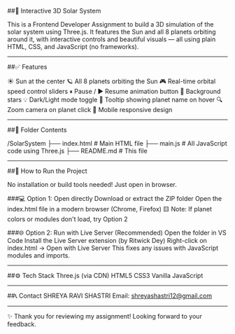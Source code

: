##🌌 Interactive 3D Solar System

This is a Frontend Developer Assignment to build a 3D simulation of the solar system using Three.js. It features the Sun and all 8 planets
orbiting around it, with interactive controls and beautiful visuals — all using plain HTML, CSS, and JavaScript (no frameworks).

------

##✅ Features

☀️ Sun at the center
🪐 All 8 planets orbiting the Sun
🎮 Real-time orbital speed control sliders
⏸ Pause / ▶ Resume animation button
🌠 Background stars
💡 Dark/Light mode toggle
🧭 Tooltip showing planet name on hover
🔍 Zoom camera on planet click
📱 Mobile responsive design

------

##📁 Folder Contents

/SolarSystem 
├── index.html # Main HTML file
├── main.js # All JavaScript code using Three.js 
├── README.md # This file

-----

##🚀 How to Run the Project

No installation or build tools needed! Just open in browser.

###💻 Option 1: Open directly
Download or extract the ZIP folder
Open the index.html file in a modern browser (Chrome, Firefox)
🟨 Note: If planet colors or modules don't load, try Option 2

###🌐 Option 2: Run with Live Server (Recommended)
Open the folder in VS Code
Install the Live Server extension (by Ritwick Dey)
Right-click on index.html → Open with Live Server
This fixes any issues with JavaScript modules and imports.

-----

##⚙️ Tech Stack
Three.js (via CDN)
HTML5
CSS3
Vanilla JavaScript

------

##📞 Contact
SHREYA RAVI SHASTRI
Email: shreyashastri12@gmail.com

-------

✨ Thank you for reviewing my assignment! Looking forward to your feedback.
